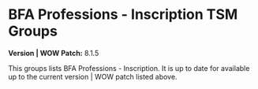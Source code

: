 # BFA Professions - Inscription TSM Groups

**Version | WOW Patch:** 8.1.5

This groups lists BFA Professions - Inscription. It is up to date for available up to the current version | WOW patch listed above.
